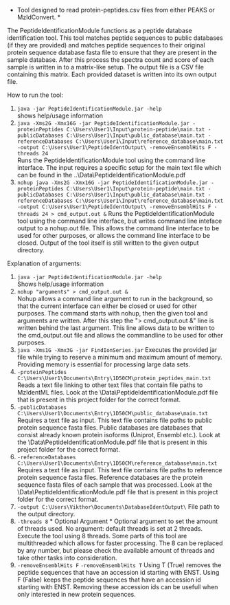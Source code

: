 * Tool designed to read protein-peptides.csv files from either PEAKS or MzIdConvert. *

The PeptideIdentificationModule functions as a peptide database identification tool.
This tool matches peptide sequences to public databases (if they are provided) and matches peptide sequences
to their original protein sequence database fasta file to ensure that they are present in the sample database.
After this process the spectra count and score of each sample is written in to a matrix-like setup.
The output file is a CSV file containing this matrix. Each provided dataset is written into its own output file.


How to run the tool:

  1. ```java -jar PeptideIdentificationModule.jar -help```  
    shows help/usage information 
  2. ```java -Xms2G -Xmx16G -jar PeptideIdentificationModule.jar -proteinPeptides C:\Users\User1\Input\protein-peptide\main.txt -publicDatabases C:\Users\User1\Input\public_database\main.txt -referenceDatabases C:\Users\User1\Input\reference_database\main.txt -output C:\Users\User1\PeptideIdentOutput\ -removeEnsemblHits F -threads 24```  
    Runs the PeptideIdentificationModule tool using the command line interface.
    The input requires a specific setup for the main text file which can be found in the ..\Data\PeptideIdentificationModule.pdf
  3. ```nohup java -Xms2G -Xmx16G -jar PeptideIdentificationModule.jar -proteinPeptides C:\Users\User1\Input\protein-peptide\main.txt -publicDatabases C:\Users\User1\Input\public_database\main.txt -referenceDatabases C:\Users\User1\Input\reference_database\main.txt -output C:\Users\User1\PeptideIdentOutput\ -removeEnsemblHits F -threads 24 > cmd_output.out &```
    Runs the PeptideIdentificationModule tool using the command line interface, but writes command line inteface output to a nohup.out file.
    This allows the command line interface to be used for other purposes, or allows the command line interface to be closed.
    Output of the tool itself is still written to the given output directory.


Explanation of arguments:

  1. ```java -jar PeptideIdentificationModule.jar -help```  
    Shows help/usage information 
  2. ```nohup "arguments" > cmd_output.out &```  
    Nohup allows a command line argument to run in the background, so that the current interface can either be closed or used
    for other purposes. The command starts with nohup, then the given tool and arguments are written.
    After this step the  "> cmd_output.out &" line is written behind the last argument. This line allows data to be written to
    the cmd_output.out file and allows the commandline to be used for other purposes.
  3. ```java -Xms1G -Xmx3G -jar FindIonSeries.jar```
    Executes the provided jar file while trying to reserve a minimum and maximum amount of memory.
    Providing memory is essential for processing large data sets. 
  4. ```-proteinPeptides C:\Users\User1\Documents\Entry\1D50CM\protein_peptides_main.txt```
    Reads a text file linking to other text files that contain file paths to MzIdentML files.
    Look at the \Data\PeptideIdentificationModule.pdf file that is present in this project folder for the correct format.
  5. ```-publicDatabases C:\Users\User1\Documents\Entry\1D50CM\public_database\main.txt```
    Requires a text file as input. This text file contains file paths to public protein sequence fasta files.
    Public databases are databases that consist already known protein isoforms (Uniprot, Ensembl etc.).
    Look at the \Data\PeptideIdentificationModule.pdf file that is present in this project folder for the correct format.
  6. ```-referenceDatabases C:\Users\User1\Documents\Entry\1D50CM\reference_database\main.txt```
    Requires a text file as input. This text file contains file paths to reference protein sequence fasta files.
    Reference databases are the protein sequence fasta files of each sample that was processed.
    Look at the \Data\PeptideIdentificationModule.pdf file that is present in this project folder for the correct format.
  7. ```-output C:\Users\Vikthor\Documents\DatabaseIdentOutput\```
    File path to the output directory.
  8. ```-threads 8```
    * Optional Argument *
    Optional argument to set the amount of threads used. No argument: default threads is set at 2 threads.
    Execute the tool using 8 threads. Some parts of this tool are multithreaded which allows for faster processing.
    The 8 can be replaced by any number, but please check the available amount of threads and take other tasks into consideration.
  9. ```-removeEnsemblHits F```
     ```-removeEnsemblHits T```
    Using T (True) removes the peptide sequences that have an accession id starting with ENST.
    Using F (False) keeps the peptide sequences that have an accession id starting with ENST.
    Removing these accession ids can be usefull when only interested in new protein sequences.
